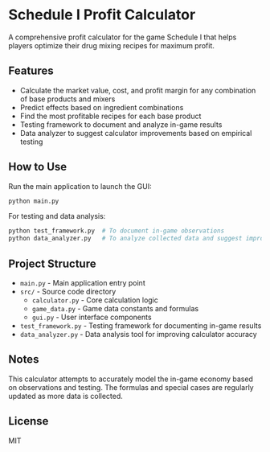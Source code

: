 # Schedule I Profit Calculator

A comprehensive profit calculator for the game Schedule I that helps players optimize their drug mixing recipes for maximum profit.

## Features

- Calculate the market value, cost, and profit margin for any combination of base products and mixers
- Predict effects based on ingredient combinations
- Find the most profitable recipes for each base product
- Testing framework to document and analyze in-game results
- Data analyzer to suggest calculator improvements based on empirical testing

## How to Use

Run the main application to launch the GUI:

```bash
python main.py
```

For testing and data analysis:

```bash
python test_framework.py  # To document in-game observations
python data_analyzer.py   # To analyze collected data and suggest improvements
```

## Project Structure

- `main.py` - Main application entry point
- `src/` - Source code directory
  - `calculator.py` - Core calculation logic
  - `game_data.py` - Game data constants and formulas
  - `gui.py` - User interface components
- `test_framework.py` - Testing framework for documenting in-game results
- `data_analyzer.py` - Data analysis tool for improving calculator accuracy

## Notes

This calculator attempts to accurately model the in-game economy based on observations and testing. The formulas and special cases are regularly updated as more data is collected.

## License

MIT